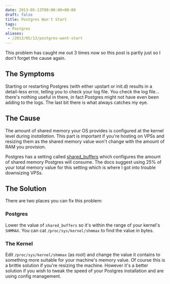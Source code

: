 ```yaml
---
date: 2013-05-13T00:00:00+00:00
draft: false
title: Postgres Won't Start
tags:
 - Postgres
aliases:
 - /2013/05/13/postgres-wont-start
---
```

This problem has caught me out 3 times now so this post is partly just so I don't forget the cause again.


## The Symptoms
Starting or restarting Postgres (with either upstart or init.d) results in a detail-less error, telling you to check your log file. You check the log file… there's nothing useful in there, in fact Postgres might not have even been adding to the logs. The last bit there is what always catches my eye.


## The Cause
The amount of shared memory your OS provides is configured at the kernel level during *installation*. This part is important if you're hosting on VPSs and resizing them as the shared memory value won't change with the amount of RAM you provision.

Postgres has a setting called [shared_buffers](https://www.postgresql.org/docs/9.1/static/runtime-config-resource.html) which configures the amount of shared memory Postgres will consume. The docs suggest using 25% of your total memory value for this setting which is where I got into trouble downsizing VPSs.


## The Solution
There are two places you can fix this problem:

### Postgres
Lower the value of `shared_buffers` so it's within the range of your kernel's `SHMMAX`. You can cat `/proc/sys/kernel/shmmax` to find the value in bytes.

### The Kernel
Edit `/proc/sys/kernel/shmmax` (as root) and change the value it contains to something more suitable for your machine's memory value. Of course this is a brittle solution if you're resizing the machine. However it's a better solution if you wish to tweak the speed of your Postgres installation and are using config management.
